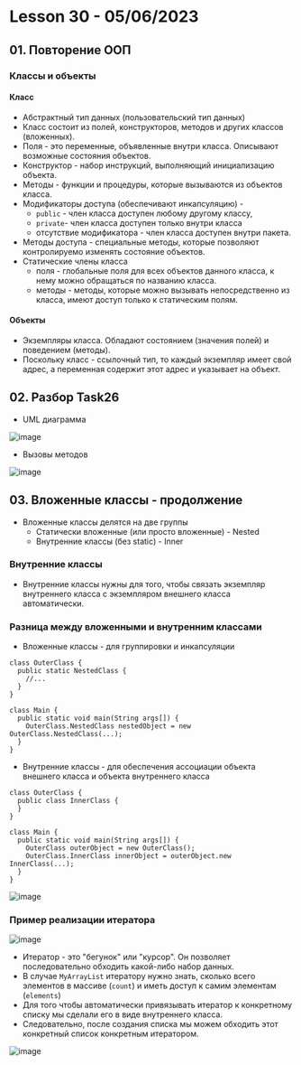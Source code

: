 # Lesson 30 - 05/06/2023

## 01. Повторение ООП

### Классы и объекты

#### Класс

* Абстрактный тип данных (пользовательский тип данных)
* Класс состоит из полей, конструкторов, методов и других классов (вложенных).
* Поля - это переменные, объявленные внутри класса. Описывают возможные состояния объектов.
* Конструктор - набор инструкций, выполняющий инициализацию объекта.
* Методы - функции и процедуры, которые вызываются из объектов класса.
* Модификаторы доступа (обеспечивают инкапсуляцию) -
    * `public` - член класса доступен любому другому классу,
    * `private`- член класса доступен только внутри класса
    * отсутствие модификатора - член класса доступен внутри пакета.
* Методы доступа - специальные методы, которые позволяют контролируемо изменять состояние объектов.
* Статические члены класса
    * поля - глобальные поля для всех объектов данного класса, к нему можно обращаться по названию класса.
    * методы - методы, которые можно вызывать непосредственно из класса, имеют доступ только к статическим полям.

#### Объекты

* Экземпляры класса. Обладают состоянием (значения полей) и поведением (методы).
* Поскольку класс - ссылочный тип, то каждый экземпляр имеет свой адрес, а переменная содержит этот адрес и указывает на объект.

## 02. Разбор Task26

* UML диаграмма 

![image](https://raw.githubusercontent.com/ait-tr/cohort27/main/basic_programming/lesson_30/img/1.png)

* Вызовы методов

![image](https://raw.githubusercontent.com/ait-tr/cohort27/main/basic_programming/lesson_30/img/2.png)

## 03. Вложенные классы - продолжение

* Вложенные классы делятся на две группы
  * Статически вложенные (или просто вложенные) - Nested
  * Внутренние классы (без static) - Inner

### Внутренние классы

* Внутренние классы нужны для того, чтобы связать экземпляр внутреннего класса с экземпляром внешнего класса автоматически.

### Разница между вложенными и внутренним классами

* Вложенные классы - для группировки и инкапсуляции

```
class OuterClass {
  public static NestedClass {
    //... 
  }
}

class Main {
  public static void main(String args[]) {
    OuterClass.NestedClass nestedObject = new OuterClass.NestedClass(...);
  }
}
```

* Внутренние классы - для обеспечения ассоциации объекта внешнего класса и объекта внутреннего класса

```
class OuterClass {
  public class InnerClass {
  }
}

class Main {
  public static void main(String args[]) {
    OuterClass outerObject = new OuterClass(); 
    OuterClass.InnerClass innerObject = outerObject.new InnerClass(...);
  }
}
```

![image](https://raw.githubusercontent.com/ait-tr/cohort27/main/basic_programming/lesson_30/img/3.png)

### Пример реализации итератора

![image](https://raw.githubusercontent.com/ait-tr/cohort27/main/basic_programming/lesson_30/img/4.png)

* Итератор - это "бегунок" или "курсор". Он позволяет последовательно обходить какой-либо набор данных.
* В случае `MyArrayList` итератору нужно знать, сколько всего элементов в массиве (`count`) и иметь доступ к самим элементам (`elements`)
* Для того чтобы автоматически привязывать итератор к конкретному списку мы сделали его в виде внутреннего класса.
* Следовательно, после создания списка мы можем обходить этот конкретный список конкретным итератором.

![image](https://raw.githubusercontent.com/ait-tr/cohort27/main/basic_programming/lesson_30/img/5.png)
